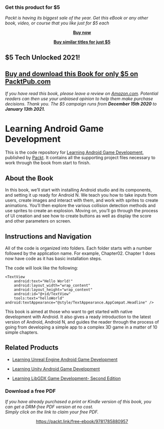 
### Get this product for $5

<i>Packt is having its biggest sale of the year. Get this eBook or any other book, video, or course that you like just for $5 each</i>


<b><p align='center'>[Buy now](https://packt.link/9781785880957)</p></b>


<b><p align='center'>[Buy similar titles for just $5](https://subscription.packtpub.com/search)</p></b>


## $5 Tech Unlocked 2021!
[Buy and download this Book for only $5 on PacktPub.com](https://www.packtpub.com/product/learning-android-game-development/9781785880957)
-----
*If you have read this book, please leave a review on [Amazon.com](https://www.amazon.com/gp/product/1785880950).     Potential readers can then use your unbiased opinion to help them make purchase decisions. Thank you. The $5 campaign         runs from __December 15th 2020__ to __January 13th 2021.__*

# Learning Android Game Development
This is the code repository for [Learning Android Game Development](https://www.packtpub.com/application-development/learning-android-game-development?utm_source=github&utm_medium=repository&utm_campaign=9781785880957), published by [Packt](https://www.packtpub.com/?utm_source=github). It contains all the supporting project files necessary to work through the book from start to finish.
## About the Book
In this book, we’ll start with installing Android studio and its components, and setting it up ready for Android N. We teach you how to take inputs from users, create images and interact with them, and work with sprites to create animations. You’ll then explore the various collision detection methods and use sprites to create an explosion. Moving on, you’ll go through the process of UI creation and see how to create buttons as well as display the score and other parameters on screen.


## Instructions and Navigation
All of the code is organized into folders. Each folder starts with a number followed by the application name. For example, Chapter02. Chapter 1 does now have code as it has basic installation steps.



The code will look like the following:
```
<TextView
    android:text="Hello World!"
    android:layout_width="wrap_content"
    android:layout_height="wrap_content"
    android:id="@+id/TextView"
    tools:text="helloWorld"  android:textAppearance="@style/TextAppearance.AppCompat.Headline" />
```

This book is aimed at those who want to get started with native development with Android. It also gives a ready introduction to the latest version of Android, Android N, and guides the reader through the process of going from developing a simple app to a complex 3D game in a matter of 10 simple chapters.

## Related Products
* [Learning Unreal Engine Android Game Development](https://www.packtpub.com/game-development/learning-unreal-engine-android-game-development?utm_source=github&utm_medium=repository&utm_campaign=9781784394363)

* [Learning Unity Android Game Development](https://www.packtpub.com/game-development/learning-unity-android-game-development?utm_source=github&utm_medium=repository&utm_campaign=9781784394691)

* [Learning LibGDX Game Development- Second Edition](https://www.packtpub.com/game-development/learning-libgdx-game-development-second-edition?utm_source=github&utm_medium=repository&utm_campaign=9781783554775)
### Download a free PDF

 <i>If you have already purchased a print or Kindle version of this book, you can get a DRM-free PDF version at no cost.<br>Simply click on the link to claim your free PDF.</i>
<p align="center"> <a href="https://packt.link/free-ebook/9781785880957">https://packt.link/free-ebook/9781785880957 </a> </p>